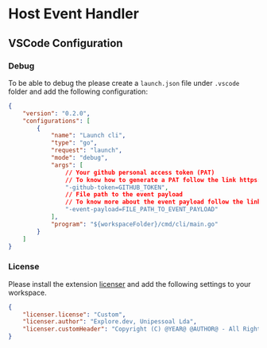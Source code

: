 # Host Event Handler

## VSCode Configuration

### Debug

To be able to debug the please create a `launch.json` file under `.vscode` folder and add the following configuration:

```json
{
    "version": "0.2.0",
    "configurations": [
        {
            "name": "Launch cli",
            "type": "go",
            "request": "launch",
            "mode": "debug",
            "args": [
                // Your github personal access token (PAT)
                // To know how to generate a PAT follow the link https://docs.github.com/en/authentication/keeping-your-account-and-data-secure/creating-a-personal-access-token
                "-github-token=GITHUB_TOKEN",
                // File path to the event payload
                // To know more about the event payload follow the link https://docs.github.com/en/actions/learn-github-actions/contexts#github-context
                "-event-payload=FILE_PATH_TO_EVENT_PAYLOAD"
            ],
            "program": "${workspaceFolder}/cmd/cli/main.go"
        }
    ]
}
```

### License

Please install the extension [licenser](https://marketplace.visualstudio.com/items?itemName=ymotongpoo.licenser) and add the following settings to your workspace.

```json
{
    "licenser.license": "Custom",
    "licenser.author": "Explore.dev, Unipessoal Lda",
    "licenser.customHeader": "Copyright (C) @YEAR@ @AUTHOR@ - All Rights Reserved\nUse of this source code is governed by a license that can be\nfound in the LICENSE file.",
}
```
